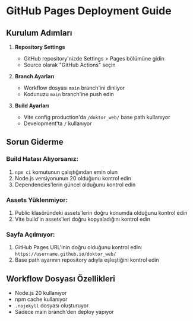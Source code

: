 # GitHub Pages Deployment Guide

## Kurulum Adımları

1. **Repository Settings**
   - GitHub repository'nizde Settings > Pages bölümüne gidin
   - Source olarak "GitHub Actions" seçin

2. **Branch Ayarları**
   - Workflow dosyası `main` branch'ini dinliyor
   - Kodunuzu `main` branch'ine push edin

3. **Build Ayarları**
   - Vite config production'da `/doktor_web/` base path kullanıyor
   - Development'ta `/` kullanıyor

## Sorun Giderme

### Build Hatası Alıyorsanız:
1. `npm ci` komutunun çalıştığından emin olun
2. Node.js versiyonunun 20 olduğunu kontrol edin
3. Dependencies'lerin güncel olduğunu kontrol edin

### Assets Yüklenmiyor:
1. Public klasöründeki assets'lerin doğru konumda olduğunu kontrol edin
2. Vite build'in assets'leri doğru kopyaladığını kontrol edin

### Sayfa Açılmıyor:
1. GitHub Pages URL'inin doğru olduğunu kontrol edin: `https://username.github.io/doktor_web/`
2. Base path ayarının repository adıyla eşleştiğini kontrol edin

## Workflow Dosyası Özellikleri

- Node.js 20 kullanıyor
- npm cache kullanıyor
- `.nojekyll` dosyası oluşturuyor
- Sadece main branch'den deploy yapıyor

